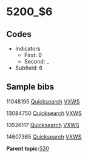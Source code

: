 # 5200\_$6

## Codes

-   Indicators
    -   First: 0
    -   Second: \_
-   Subfield: 6

## Sample bibs

11048195 [Quicksearch](https://search.library.yale.edu/catalog/11048195) [VXWS](http://prodorbis.library.yale.edu:7014/vxws/GetHoldingsService?bibId=11048195)

13084750 [Quicksearch](https://search.library.yale.edu/catalog/13084750) [VXWS](http://prodorbis.library.yale.edu:7014/vxws/GetHoldingsService?bibId=13084750)

13526117 [Quicksearch](https://search.library.yale.edu/catalog/13526117) [VXWS](http://prodorbis.library.yale.edu:7014/vxws/GetHoldingsService?bibId=13526117)

14607365 [Quicksearch](https://search.library.yale.edu/catalog/14607365) [VXWS](http://prodorbis.library.yale.edu:7014/vxws/GetHoldingsService?bibId=14607365)

**Parent topic:**[520](../../tags/520/520.md)

